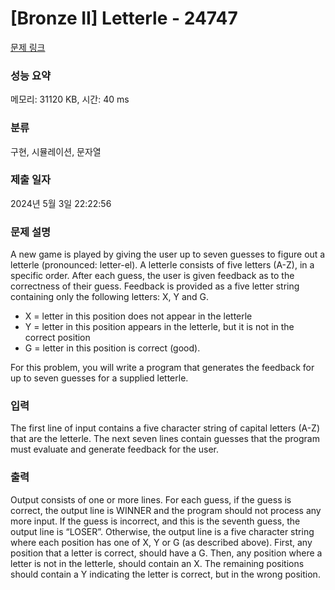 # [Bronze II] Letterle - 24747 

[문제 링크](https://www.acmicpc.net/problem/24747) 

### 성능 요약

메모리: 31120 KB, 시간: 40 ms

### 분류

구현, 시뮬레이션, 문자열

### 제출 일자

2024년 5월 3일 22:22:56

### 문제 설명

<p>A new game is played by giving the user up to seven guesses to figure out a letterle (pronounced: letter-el). A letterle consists of five letters (A-Z), in a specific order. After each guess, the user is given feedback as to the correctness of their guess. Feedback is provided as a five letter string containing only the following letters: X, Y and G.</p>

<ul>
	<li>X = letter in this position does not appear in the letterle</li>
	<li>Y = letter in this position appears in the letterle, but it is not in the correct position</li>
	<li>G = letter in this position is correct (good).</li>
</ul>

<p>For this problem, you will write a program that generates the feedback for up to seven guesses for a supplied letterle.</p>

### 입력 

 <p>The first line of input contains a five character string of capital letters (A-Z) that are the letterle. The next seven lines contain guesses that the program must evaluate and generate feedback for the user.</p>

### 출력 

 <p>Output consists of one or more lines. For each guess, if the guess is correct, the output line is WINNER and the program should not process any more input. If the guess is incorrect, and this is the seventh guess, the output line is “LOSER”. Otherwise, the output line is a five character string where each position has one of X, Y or G (as described above). First, any position that a letter is correct, should have a G. Then, any position where a letter is not in the letterle, should contain an X. The remaining positions should contain a Y indicating the letter is correct, but in the wrong position.</p>


